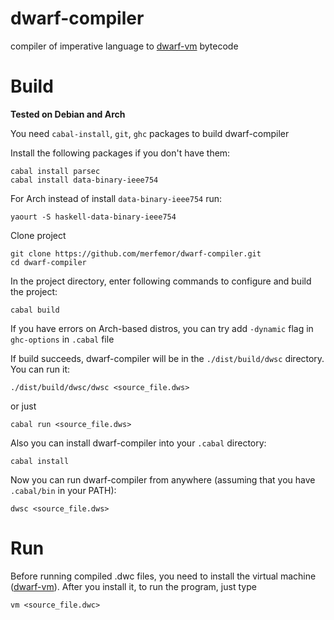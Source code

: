 # dwarf-compiler
compiler of imperative language to [dwarf-vm](https://github.com/sayon/dwarf-vm) bytecode

# Build

**Tested on Debian and Arch**

You need `cabal-install`, `git`, `ghc` packages to build dwarf-compiler

Install the following packages if you don't have them:
```
cabal install parsec
cabal install data-binary-ieee754
```
For Arch instead of install `data-binary-ieee754` run:
```
yaourt -S haskell-data-binary-ieee754
```

Clone project
```
git clone https://github.com/merfemor/dwarf-compiler.git
cd dwarf-compiler
```
In the project directory, enter following commands to configure and build the project:
```
cabal build
```
If you have errors on Arch-based distros, you can try add `-dynamic` flag in `ghc-options` in `.cabal` file

If build succeeds, dwarf-compiler will be in the `./dist/build/dwsc` directory. You can run it:
```
./dist/build/dwsc/dwsc <source_file.dws>
```
or just
```
cabal run <source_file.dws>
```

Also you can install dwarf-compiler into your `.cabal` directory:
```
cabal install
```
Now you can run dwarf-compiler from anywhere (assuming that you have `.cabal/bin` in your PATH):
```
dwsc <source_file.dws>
```

# Run

Before running compiled .dwc files, you need to install the virtual machine ([dwarf-vm](https://github.com/sayon/dwarf-vm)).
After you install it, to run the program, just type
```
vm <source_file.dwc>
```
